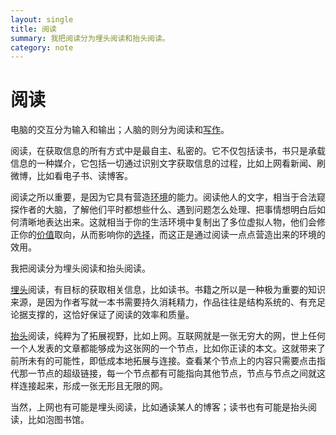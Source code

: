 ```yaml
---
layout: single
title: 阅读
summary: 我把阅读分为埋头阅读和抬头阅读。
category: note
---
```


# 阅读

电脑的交互分为输入和输出；人脑的则分为阅读和[写作](/note/writing.html)。

阅读，在获取信息的所有方式中是最自主、私密的。它不仅包括读书，书只是承载信息的一种媒介，它包括一切通过识别文字获取信息的过程，比如上网看新闻、刷微博，比如看电子书、读博客。

阅读之所以重要，是因为它具有营造[环境](/note/environment.html)的能力。阅读他人的文字，相当于合法窥探作者的大脑，了解他们平时都想些什么、遇到问题怎么处理、把事情想明白后如何清晰地表达出来。这就相当于你的生活环境中复制出了多位虚拟人物，他们会修正你的[价值](/note/value.html)取向，从而影响你的[选择](/note/choice.html)，而这正是通过阅读一点点营造出来的环境的效用。

我把阅读分为埋头阅读和抬头阅读。

[埋头](/note/immerge.html)阅读，有目标的获取相关信息，比如读书。书籍之所以是一种极为重要的知识来源，是因为作者写就一本书需要持久消耗精力，作品往往是结构系统的、有充足论据支撑的，这恰好保证了阅读的效率和质量。

[抬头](/note/observe.html)阅读，纯粹为了拓展视野，比如上网。互联网就是一张无穷大的网，世上任何一个人发表的文章都能够成为这张网的一个节点，比如你正读的本文。这就带来了前所未有的可能性，即低成本地拓展与连接。查看某个节点上的内容只需要点击指代那一节点的超级链接，每一个节点都有可能指向其他节点，节点与节点之间就这样连接起来，形成一张无形且无限的网。

当然，上网也有可能是埋头阅读，比如通读某人的博客；读书也有可能是抬头阅读，比如泡图书馆。
